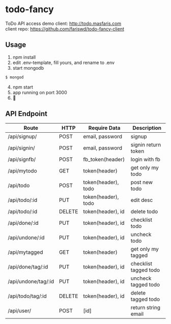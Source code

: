 # todo-fancy
ToDo API
access demo client: http://todo.masfaris.com  
client repo: https://github.com/fariswd/todo-fancy-client

## Usage
1. npm install
2. edit .env-template, fill yours, and rename to .env
3. start mongodb
```sh
$ mongod
```
4. npm start
5. app running on port 3000
6. :rocket:

## API Endpoint
| Route               | HTTP   | Require Data            | Description           |
|---------------------|--------|-------------------------|-----------------------|
| /api/signup/        | POST   | email, password         | signup                |
| /api/signin/        | POST   | email, password         | signin return token   |
| /api/signfb/        | POST   | fb_token(header)        | login with fb         |
| /api/mytodo         | GET    | token(header)           | get only my todo      |
| /api/todo           | POST   | token(header), todo     | post new todo         |
| /api/todo/:id       | PUT    | token(header), todo     | edit desc             |
| /api/todo/:id       | DELETE | token(header), id       | delete todo           |
| /api/done/:id       | PUT    | token(header), id       | checklist todo        |
| /api/undone/:id     | PUT    | token(header), id       | uncheck todo          |
| /api/mytagged       | GET    | token(header)           | get only my tagged    |
| /api/done/tag/:id   | PUT    | token(header), id       | checklist tagged todo |
| /api/undone/tag/:id | PUT    | token(header), id       | uncheck tagged todo   |
| /api/todo/tag/:id   | DELETE | token(header), id       | delete tagged todo    |
| /api/user/          | POST   | [id]                    | return string email   |